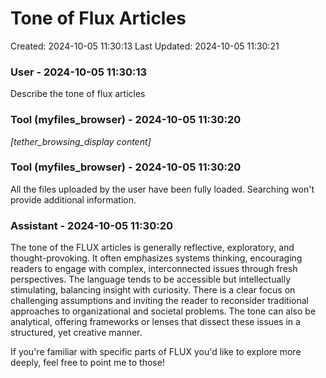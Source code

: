 # Tone of Flux Articles

Created: 2024-10-05 11:30:13
Last Updated: 2024-10-05 11:30:21

### User - 2024-10-05 11:30:13

Describe the tone of flux articles

### Tool (myfiles_browser) - 2024-10-05 11:30:20

*[tether_browsing_display content]*

### Tool (myfiles_browser) - 2024-10-05 11:30:20

All the files uploaded by the user have been fully loaded. Searching won't provide additional information.

### Assistant - 2024-10-05 11:30:20

The tone of the FLUX articles is generally reflective, exploratory, and thought-provoking. It often emphasizes systems thinking, encouraging readers to engage with complex, interconnected issues through fresh perspectives. The language tends to be accessible but intellectually stimulating, balancing insight with curiosity. There is a clear focus on challenging assumptions and inviting the reader to reconsider traditional approaches to organizational and societal problems. The tone can also be analytical, offering frameworks or lenses that dissect these issues in a structured, yet creative manner. 

If you're familiar with specific parts of FLUX you'd like to explore more deeply, feel free to point me to those!

